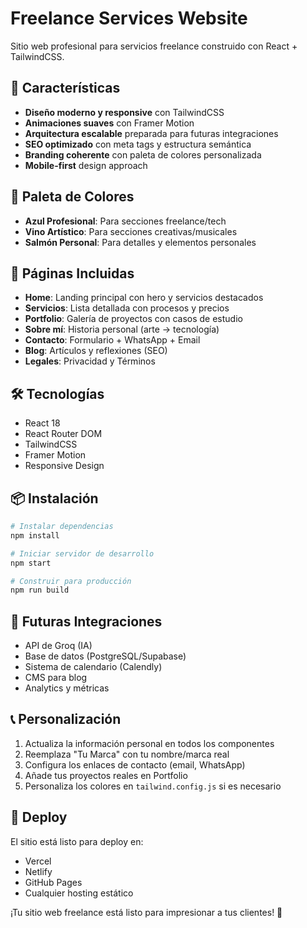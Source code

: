 # Freelance Services Website

Sitio web profesional para servicios freelance construido con React + TailwindCSS.

## 🚀 Características

- **Diseño moderno y responsive** con TailwindCSS
- **Animaciones suaves** con Framer Motion
- **Arquitectura escalable** preparada para futuras integraciones
- **SEO optimizado** con meta tags y estructura semántica
- **Branding coherente** con paleta de colores personalizada
- **Mobile-first** design approach

## 🎨 Paleta de Colores

- **Azul Profesional**: Para secciones freelance/tech
- **Vino Artístico**: Para secciones creativas/musicales  
- **Salmón Personal**: Para detalles y elementos personales

## 📱 Páginas Incluidas

- **Home**: Landing principal con hero y servicios destacados
- **Servicios**: Lista detallada con procesos y precios
- **Portfolio**: Galería de proyectos con casos de estudio
- **Sobre mí**: Historia personal (arte → tecnología)
- **Contacto**: Formulario + WhatsApp + Email
- **Blog**: Artículos y reflexiones (SEO)
- **Legales**: Privacidad y Términos

## 🛠️ Tecnologías

- React 18
- React Router DOM
- TailwindCSS
- Framer Motion
- Responsive Design

## 📦 Instalación

```bash
# Instalar dependencias
npm install

# Iniciar servidor de desarrollo
npm start

# Construir para producción
npm run build
```

## 🔮 Futuras Integraciones

- API de Groq (IA)
- Base de datos (PostgreSQL/Supabase)
- Sistema de calendario (Calendly)
- CMS para blog
- Analytics y métricas

## 📞 Personalización

1. Actualiza la información personal en todos los componentes
2. Reemplaza "Tu Marca" con tu nombre/marca real
3. Configura los enlaces de contacto (email, WhatsApp)
4. Añade tus proyectos reales en Portfolio
5. Personaliza los colores en `tailwind.config.js` si es necesario

## 🚀 Deploy

El sitio está listo para deploy en:
- Vercel
- Netlify  
- GitHub Pages
- Cualquier hosting estático

¡Tu sitio web freelance está listo para impresionar a tus clientes! 🎉
